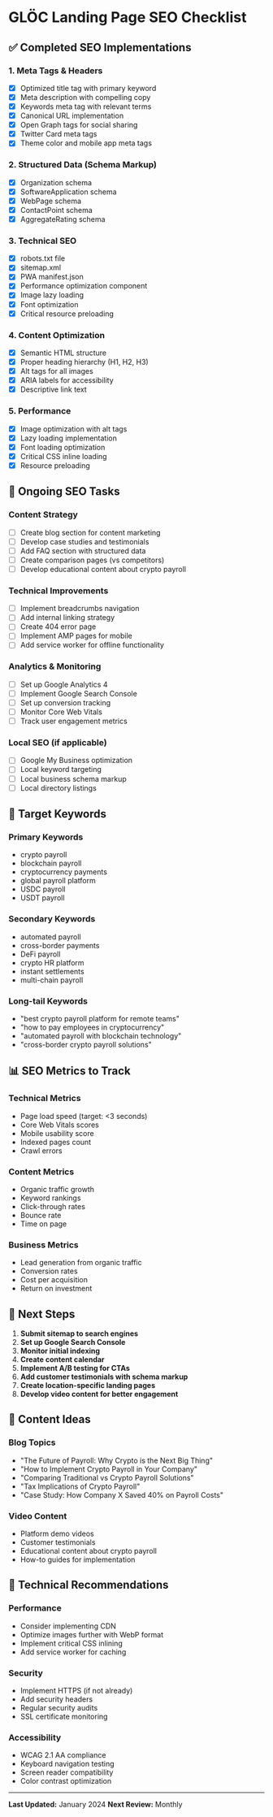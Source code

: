 # GLÖC Landing Page SEO Checklist

## ✅ Completed SEO Implementations

### 1. Meta Tags & Headers

- [x] Optimized title tag with primary keyword
- [x] Meta description with compelling copy
- [x] Keywords meta tag with relevant terms
- [x] Canonical URL implementation
- [x] Open Graph tags for social sharing
- [x] Twitter Card meta tags
- [x] Theme color and mobile app meta tags

### 2. Structured Data (Schema Markup)

- [x] Organization schema
- [x] SoftwareApplication schema
- [x] WebPage schema
- [x] ContactPoint schema
- [x] AggregateRating schema

### 3. Technical SEO

- [x] robots.txt file
- [x] sitemap.xml
- [x] PWA manifest.json
- [x] Performance optimization component
- [x] Image lazy loading
- [x] Font optimization
- [x] Critical resource preloading

### 4. Content Optimization

- [x] Semantic HTML structure
- [x] Proper heading hierarchy (H1, H2, H3)
- [x] Alt tags for all images
- [x] ARIA labels for accessibility
- [x] Descriptive link text

### 5. Performance

- [x] Image optimization with alt tags
- [x] Lazy loading implementation
- [x] Font loading optimization
- [x] Critical CSS inline loading
- [x] Resource preloading

## 🔄 Ongoing SEO Tasks

### Content Strategy

- [ ] Create blog section for content marketing
- [ ] Develop case studies and testimonials
- [ ] Add FAQ section with structured data
- [ ] Create comparison pages (vs competitors)
- [ ] Develop educational content about crypto payroll

### Technical Improvements

- [ ] Implement breadcrumbs navigation
- [ ] Add internal linking strategy
- [ ] Create 404 error page
- [ ] Implement AMP pages for mobile
- [ ] Add service worker for offline functionality

### Analytics & Monitoring

- [ ] Set up Google Analytics 4
- [ ] Implement Google Search Console
- [ ] Set up conversion tracking
- [ ] Monitor Core Web Vitals
- [ ] Track user engagement metrics

### Local SEO (if applicable)

- [ ] Google My Business optimization
- [ ] Local keyword targeting
- [ ] Local business schema markup
- [ ] Local directory listings

## 🎯 Target Keywords

### Primary Keywords

- crypto payroll
- blockchain payroll
- cryptocurrency payments
- global payroll platform
- USDC payroll
- USDT payroll

### Secondary Keywords

- automated payroll
- cross-border payments
- DeFi payroll
- crypto HR platform
- instant settlements
- multi-chain payroll

### Long-tail Keywords

- "best crypto payroll platform for remote teams"
- "how to pay employees in cryptocurrency"
- "automated payroll with blockchain technology"
- "cross-border crypto payroll solutions"

## 📊 SEO Metrics to Track

### Technical Metrics

- Page load speed (target: <3 seconds)
- Core Web Vitals scores
- Mobile usability score
- Indexed pages count
- Crawl errors

### Content Metrics

- Organic traffic growth
- Keyword rankings
- Click-through rates
- Bounce rate
- Time on page

### Business Metrics

- Lead generation from organic traffic
- Conversion rates
- Cost per acquisition
- Return on investment

## 🚀 Next Steps

1. **Submit sitemap to search engines**
2. **Set up Google Search Console**
3. **Monitor initial indexing**
4. **Create content calendar**
5. **Implement A/B testing for CTAs**
6. **Add customer testimonials with schema markup**
7. **Create location-specific landing pages**
8. **Develop video content for better engagement**

## 📝 Content Ideas

### Blog Topics

- "The Future of Payroll: Why Crypto is the Next Big Thing"
- "How to Implement Crypto Payroll in Your Company"
- "Comparing Traditional vs Crypto Payroll Solutions"
- "Tax Implications of Crypto Payroll"
- "Case Study: How Company X Saved 40% on Payroll Costs"

### Video Content

- Platform demo videos
- Customer testimonials
- Educational content about crypto payroll
- How-to guides for implementation

## 🔧 Technical Recommendations

### Performance

- Consider implementing CDN
- Optimize images further with WebP format
- Implement critical CSS inlining
- Add service worker for caching

### Security

- Implement HTTPS (if not already)
- Add security headers
- Regular security audits
- SSL certificate monitoring

### Accessibility

- WCAG 2.1 AA compliance
- Keyboard navigation testing
- Screen reader compatibility
- Color contrast optimization

---

**Last Updated:** January 2024
**Next Review:** Monthly
